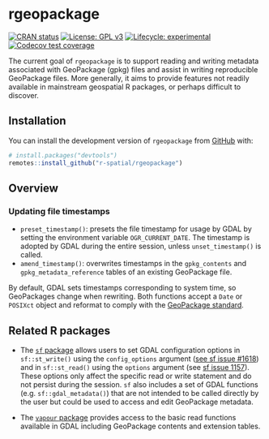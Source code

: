 
<!-- README.md is generated from README.Rmd. Please edit that file -->

# rgeopackage

<!-- badges: start -->

[![CRAN
status](https://www.r-pkg.org/badges/version/rgeopackage)](https://CRAN.R-project.org/package=rgeopackage)
[![License: GPL
v3](https://img.shields.io/badge/License-GPLv3-blue.svg)](https://www.gnu.org/licenses/gpl-3.0)
[![Lifecycle:
experimental](https://img.shields.io/badge/lifecycle-experimental-orange.svg)](https://lifecycle.r-lib.org/articles/stages.html#experimental)
[![Codecov test
coverage](https://codecov.io/gh/r-spatial/rgeopackage/branch/main/graph/badge.svg)](https://app.codecov.io/gh/r-spatial/rgeopackage?branch=main)
<!-- badges: end -->

The current goal of `rgeopackage` is to support reading and writing
metadata associated with GeoPackage (gpkg) files and assist in writing
reproducible GeoPackage files. More generally, it aims to provide
features not readily available in mainstream geospatial R packages, or
perhaps difficult to discover.

## Installation

You can install the development version of `rgeopackage` from
[GitHub](https://github.com/) with:

``` r
# install.packages("devtools")
remotes::install_github("r-spatial/rgeopackage")
```

## Overview

### Updating file timestamps

- `preset_timestamp()`: presets the file timestamp for usage by GDAL by
  setting the environment variable `OGR_CURRENT_DATE`. The timestamp is
  adopted by GDAL during the entire session, unless `unset_timestamp()`
  is called.
- `amend_timestamp()`: overwrites timestamps in the `gpkg_contents` and
  `gpkg_metadata_reference` tables of an existing GeoPackage file.

By default, GDAL sets timestamps corresponding to system time, so
GeoPackages change when rewriting. Both functions accept a `Date` or
`POSIXct` object and reformat to comply with the [GeoPackage
standard](https://www.geopackage.org/).

## Related R packages

- The [`sf` package](https://r-spatial.github.io/sf/) allows users to
  set GDAL configuration options in `sf::st_write()` using the
  `config_options` argument ([see sf issue
  \#1618](https://github.com/r-spatial/sf/issues/1618#issuecomment-811231056))
  and in `sf::st_read()` using the `options` argument (see [sf issue
  1157](https://github.com/r-spatial/sf/issues/1157)). These options
  only affect the specific read or write statement and do not persist
  during the session. `sf` also includes a set of GDAL functions
  (e.g. `sf::gdal_metadata()`) that are not intended to be called
  directly by the user but could be used to access and edit GeoPackage
  metadata.

- The [`vapour` package](https://hypertidy.github.io/vapour/index.html)
  provides access to the basic read functions available in GDAL
  including GeoPackage contents and extension tables.
